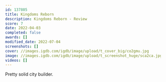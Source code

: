```yaml
---
id: 137805
title: Kingdoms Reborn
description: Kingdoms Reborn - Review
score: 7
date: 2022-04-03
completed: false
awards: []
modified_date: 2022-07-04
screenshots: []
cover: //images.igdb.com/igdb/image/upload/t_cover_big/co2gmu.jpg
image: //images.igdb.com/igdb/image/upload/t_screenshot_huge/sca2ca.jpg
videos: []
---
```

Pretty solid city builder.